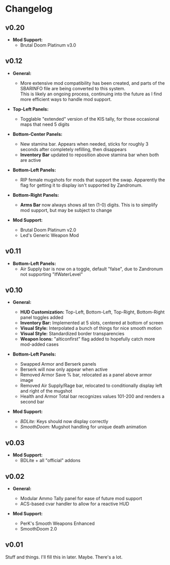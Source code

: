 # Changelog

## v0.20

- **Mod Support:**
  - Brutal Doom Platinum v3.0

## v0.12

- **General:**
  - More extensive mod compatibility has been created, and parts of the SBARINFO file are being converted to this system.  
  This is likely an ongoing process, continuing into the future as I find more efficient ways to handle mod support.

- **Top-Left Panels:**
  - Togglable "extended" version of the KIS tally, for those occasional maps that need 5 digits

- **Bottom-Center Panels:**
  - New stamina bar. Appears when needed, sticks for roughly 3 seconds after completely refilling, then disappears
  - **Inventory Bar** updated to reposition above stamina bar when both are active

- **Bottom-Left Panels:**
  - RIP female mugshots for mods that support the swap. Apparently the flag for getting it to display isn't supported by Zandronum.

- **Bottom-Right Panels:**
  - **Arms Bar** now always shows all ten (1-0) digits. This is to simplify mod support, but may be subject to change

- **Mod Support:**
  - Brutal Doom Platinum v2.0
  - Led's Generic Weapon Mod

## v0.11

- **Bottom-Left Panels:**
  - Air Supply bar is now on a toggle, default "false", due to Zandronum not supporting "IfWaterLevel"

## v0.10

- **General:**
  - **HUD Customization:** Top-Left, Bottom-Left, Top-Right, Bottom-Right panel toggles added
  - **Inventory Bar:** Implemented at 5 slots, centered at bottom of screen
  - **Visual Style:** Interpolated a bunch of things for nice smooth motion
  - **Visual Style:** Standardized border transparencies
  - **Weapon Icons:** "alticonfirst" flag added to hopefully catch more mod-added cases

- **Bottom-Left Panels:**
  - Swapped Armor and Berserk panels
  - Berserk will now only appear when active
  - Removed Armor Save % bar, relocated as a panel above armor image
  - Removed Air Supply/Rage bar, relocated to conditionally display left and right of the mugshot
  - Health and Armor Total bar recognizes values 101-200 and renders a second bar

- **Mod Support:**
  - _BDLite:_ Keys should now display correctly
  - _SmoothDoom:_ Mugshot handling for unique death animation

## v0.03

- **Mod Support:**  
  - BDLite + all "official" addons

## v0.02

- **General:**
  - Modular Ammo Tally panel for ease of future mod support
  - ACS-based cvar handler to allow for a reactive HUD

- **Mod Support:**
  - PerK's Smooth Weapons Enhanced
  - SmoothDoom 2.0

## v0.01

Stuff and things. I'll fill this in later. Maybe. There's a lot.
